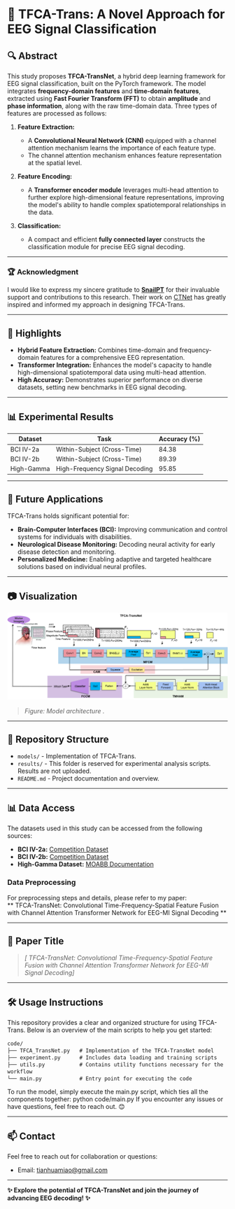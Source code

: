 # 🧠 TFCA-Trans: A Novel Approach for EEG Signal Classification  

## 🔍 **Abstract**  
This study proposes **TFCA-TransNet**, a hybrid deep learning framework for EEG signal classification, built on the PyTorch framework. The model integrates **frequency-domain features** and **time-domain features**, extracted using **Fast Fourier Transform (FFT)** to obtain **amplitude** and **phase information**, along with the raw time-domain data. Three types of features are processed as follows:  

1. **Feature Extraction:**  
   - A **Convolutional Neural Network (CNN)** equipped with a channel attention mechanism learns the importance of each feature type.  
   - The channel attention mechanism enhances feature representation at the spatial level.  

2. **Feature Encoding:**  
   - A **Transformer encoder module** leverages multi-head attention to further explore high-dimensional feature representations, improving the model's ability to handle complex spatiotemporal relationships in the data.  

3. **Classification:**  
   - A compact and efficient **fully connected layer** constructs the classification module for precise EEG signal decoding.  

---

### 🏆 **Acknowledgment**  
I would like to express my sincere gratitude to **[SnailPT](https://github.com/snailpt/CTNet.git)** for their invaluable support and contributions to this research. Their work on [CTNet](https://github.com/snailpt/CTNet.git) has greatly inspired and informed my approach in designing TFCA-Trans.  

---

## 🚀 **Highlights**  
- **Hybrid Feature Extraction:** Combines time-domain and frequency-domain features for a comprehensive EEG representation.  
- **Transformer Integration:** Enhances the model's capacity to handle high-dimensional spatiotemporal data using multi-head attention.  
- **High Accuracy:** Demonstrates superior performance on diverse datasets, setting new benchmarks in EEG signal decoding.  

---

## 📊 **Experimental Results**  

| Dataset         | Task                         | Accuracy (%) | 
|------------------|------------------------------|--------------|
| BCI IV-2a       | Within-Subject (Cross-Time)  | 84.38        | 
| BCI IV-2b       | Within-Subject (Cross-Time)  | 89.39        | 
| High-Gamma      | High-Frequency Signal Decoding | 95.85       | 

---

## 🌟 **Future Applications**  
TFCA-Trans holds significant potential for:  
- **Brain-Computer Interfaces (BCI):** Improving communication and control systems for individuals with disabilities.  
- **Neurological Disease Monitoring:** Decoding neural activity for early disease detection and monitoring.  
- **Personalized Medicine:** Enabling adaptive and targeted healthcare solutions based on individual neural profiles.  

---

## 📷 **Visualization**  
![Placeholder for model architecture or results visualization](images/model_architecture.png)  
> *Figure: Model architecture .*  

---

## 📂 **Repository Structure**  
- `models/` - Implementation of TFCA-Trans.  
- `results/` - This folder is reserved for experimental analysis scripts. Results are not uploaded.  
- `README.md` - Project documentation and overview.  

---

## 📊 **Data Access**  
The datasets used in this study can be accessed from the following sources:  
- **BCI IV-2a:** [Competition Dataset](https://www.bbci.de/competition/iv/)  
- **BCI IV-2b:** [Competition Dataset](https://www.bbci.de/competition/iv/)  
- **High-Gamma Dataset:** [MOABB Documentation](https://neurotechx.github.io/moabb/generated/moabb.datasets.Schirrmeister2017.html)  

### **Data Preprocessing**  
For preprocessing steps and details, please refer to my paper:  
** TFCA-TransNet: Convolutional Time-Frequency-Spatial Feature Fusion with Channel Attention Transformer Network for EEG-MI Signal Decoding **  

---

## 📝 **Paper Title**  
> *[ TFCA-TransNet: Convolutional Time-Frequency-Spatial Feature Fusion with Channel Attention Transformer Network for EEG-MI Signal Decoding]*  

---
## 🛠 **Usage Instructions**  
This repository provides a clear and organized structure for using TFCA-Trans. Below is an overview of the main scripts to help you get started:

```plaintext
code/
├── TFCA_TransNet.py   # Implementation of the TFCA-TransNet model
├── experiment.py      # Includes data loading and training scripts
├── utils.py           # Contains utility functions necessary for the workflow
└── main.py            # Entry point for executing the code
```
To run the model, simply execute the main.py script, which ties all the components together:
python code/main.py
If you encounter any issues or have questions, feel free to reach out. 😊

---

## 📫 **Contact**  
Feel free to reach out for collaboration or questions:  
- Email: [tianhuamiao@gmail.com](mailto:tianhuamiao@gmail.com)  

---

**✨ Explore the potential of TFCA-TransNet and join the journey of advancing EEG decoding! ✨**

